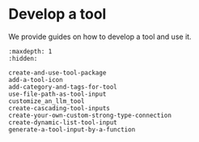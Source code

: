 # Develop a tool
We provide guides on how to develop a tool and use it.

```{toctree}
:maxdepth: 1
:hidden:

create-and-use-tool-package
add-a-tool-icon
add-category-and-tags-for-tool
use-file-path-as-tool-input
customize_an_llm_tool
create-cascading-tool-inputs
create-your-own-custom-strong-type-connection
create-dynamic-list-tool-input
generate-a-tool-input-by-a-function
```
